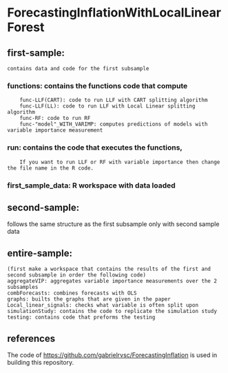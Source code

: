 # ForecastingInflationWithLocalLinearForest

##  first-sample: 
    contains data and code for the first subsample 
###	functions: contains the functions code that compute
		func-LLF(CART): code to run LLF with CART splitting algorithm
 		func-LLF(LL): code to run LLF with Local Linear splitting algorithm
		func-RF: code to run RF
		func-"model"_WITH_VARIMP: computes predictions of models with variable importance measurement 
###	run: contains the code that executes the functions, 
		If you want to run LLF or RF with variable importance then change the file name in the R code. 
###	first_sample_data: R workspace with data loaded 

## second-sample: 
follows the same structure as the first subsample only with second sample data

## entire-sample:
	(first make a workspace that contains the results of the first and second subsample in order the following code)
	aggregateVIP: aggregates variable importance measurements over the 2 subsamples
	combForecasts: combines forecasts with OLS
	graphs: builts the graphs that are given in the paper
	Local_linear_signals: checks what variable is often split upon
	simulationStudy: contains the code to replicate the simulation study
	testing: contains code that preforms the testing 
  
## references
  The code of https://github.com/gabrielrvsc/ForecastingInflation is used in building this repository.
  
